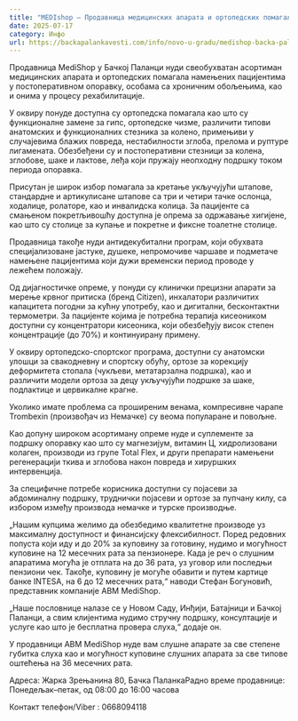 ```yaml
---
title: "MEDIshop – Продавница медицинских апарата и ортопедских помагала"
date: 2025-07-17
category: Инфо
url: https://backapalankavesti.com/info/novo-u-gradu/medishop-backa-palanka-pomagala-medicinski-aparati/
---
```


Продавница MediShop у Бачкој Паланци нуди свеобухватан асортиман медицинских апарата и ортопедских помагала намењених пацијентима у постоперативном опоравку, особама са хроничним обољењима, као и онима у процесу рехабилитације.

У оквиру понуде доступна су ортопедска помагала као што су функционалне замене за гипс, ортопедске чизме, различити типови анатомских и функционалних стезника за колено, примењиви у случајевима блажих повреда, нестабилности зглоба, прелома и руптуре лигамената. Обезбеђени су и постоперативни стезници за колена, зглобове, шаке и лактове, леђа који пружају неопходну подршку током периода опоравка.

Присутан је широк избор помагала за кретање укључујући штапове, стандардне и артикулисане штапове са три и четири тачке ослонца, ходалице, ролаторе, као и инвалидска колица. За пацијенте са смањеном покретљивошћу доступна је опрема за одржавање хигијене, као што су столице за купање и покретне и фиксне тоалетне столице.

Продавница такође нуди антидекубитални програм, који обухвата специјализоване јастуке, душеке, непромочиве чаршаве и подметаче намењене пацијентима који дужи временски период проводе у лежећем положају.

Од дијагностичке опреме, у понуди су клинички прецизни апарати за мерење крвног притиска (бренд Citizen), инхалатори различитих капацитета погодни за кућну употребу, као и дигитални, бесконтактни термометри. За пацијенте којима је потребна терапија кисеоником доступни су концентратори кисеоника, који обезбеђују висок степен концентрације (до 70%) и континуирану примену.

У оквиру ортопедско-спортског програма, доступни су анатомски улошци за свакодневну и спортску обућу, ортозе за корекцију деформитета стопала (чукљеви, метатарзална подршка), као и различити модели ортоза за децу укључујући подршке за шаке, подлактице и цервикалне крагне.

Уколико имате проблема са проширеним венама, компресивне чарапе Trombexin (произвођач из Немачке) су веома популаране и повољне.

Као допуну широком асортиману опреме нуде и суплементе за подршку опоравку као што су магнезијум, витамин Ц, хидролизовани колаген, производи из групе Total Flex, и други препарати намењени регенерацији ткива и зглобова након повреда и хируршких интервенција.

За специфичне потребе корисника доступни су појасеви за абдоминалну подршку, труднички појасеви и ортозе за пупчану килу, са избором између производа немачке и турске производње.

„Нашим купцима желимо да обезбедимо квалитетне производе уз максималну доступност и финансијску флексибилност. Поред редовних попуста који иду и до 20% за куповину за готовину, нудимо и могућност куповине на 12 месечних рата за пензионере. Када је реч о слушним апаратима могућа је отплата на до 36 рата, уз уговор или последњи пензиони чек. Такође, куповину је могуће обавити и путем картице банке INTESA, на 6 до 12 месечних рата,“ наводи Стефан Богуновић, представник компаније ABM MediShop.

„Наше пословнице налазе се у Новом Саду, Инђији, Батајници и Бачкој Паланци, а свим клијентима нудимо стручну подршку, консултације и услуге као што је бесплатна провера слуха,“ додаје он.

У продавници ABM MediShop нуде вам слушне апарате за све степене губитка слуха као и могућност куповине слушних апарата за све типове оштећења на 36 месечних рата.

Адреса: Жарка Зрењанина 80, Бачка ПаланкаРадно време продавнице: Понедељак–петак, од 08:00 до 16:00 часова

Контакт телефон/Viber : 0668094118
